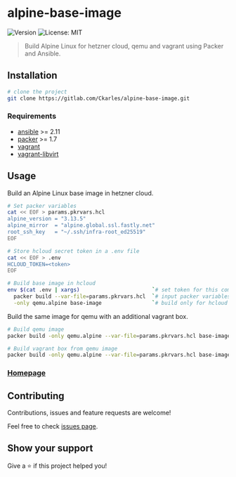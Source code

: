 # alpine-base-image
![Version](https://img.shields.io/badge/version-2.0-blue.svg?cacheSeconds=2592000)
![License: MIT](https://img.shields.io/badge/License-MIT-yellow.svg)

> Build Alpine Linux for hetzner cloud, qemu and vagrant using Packer and Ansible.

## Installation

```bash
# clone the project
git clone https://gitlab.com/Ckarles/alpine-base-image.git
```

### Requirements

- [ansible](https://docs.ansible.com/ansible/latest/installation_guide/intro_installation.html) >= 2.11
- [packer](https://learn.hashicorp.com/tutorials/packer/get-started-install-cli) >= 1.7
- [vagrant](https://www.vagrantup.com/downloads)
- [vagrant-libvirt](https://github.com/vagrant-libvirt/vagrant-libvirt)

## Usage

Build an Alpine Linux base image in hetzner cloud.
```bash
# Set packer variables
cat << EOF > params.pkrvars.hcl
alpine_version = "3.13.5"
alpine_mirror  = "alpine.global.ssl.fastly.net"
root_ssh_key   = "~/.ssh/infra-root_ed25519"
EOF

# Store hcloud secret token in a .env file
cat << EOF > .env
HCLOUD_TOKEN=<token>
EOF

# Build base image in hcloud
env $(cat .env | xargs)                       `# set token for this command` \
  packer build --var-file=params.pkrvars.hcl  `# input packer variables    ` \
  -only qemu.alpine base-image                `# build only for hcloud     `
```

Build the same image for qemu with an additional vagrant box.
```bash
# Build qemu image
packer build -only qemu.alpine --var-file=params.pkrvars.hcl base-image

# Build vagrant box from qemu image
packer build -only qemu.alpine --var-file=params.pkrvars.hcl base-image_vagrant
```

### [Homepage](https://gitlab.com/Ckarles/alpine-base-image)

## Contributing

Contributions, issues and feature requests are welcome!

Feel free to check [issues page](https://gitlab.com/Ckarles/alpine-base-image/-/issues).

## Show your support

Give a ⭐️ if this project helped you!
